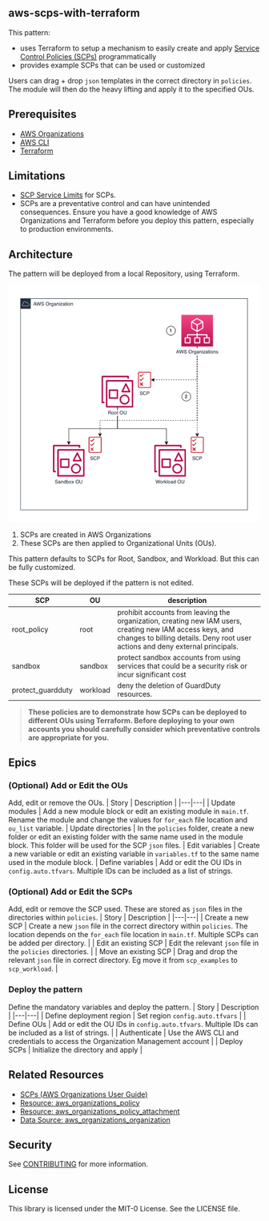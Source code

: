 ## aws-scps-with-terraform

This pattern:
- uses Terraform to setup a mechanism to easily create and apply [Service Control Policies (SCPs)](https://docs.aws.amazon.com/organizations/latest/userguide/orgs_manage_policies_scps.html) programmatically
- provides example SCPs that can be used or customized

Users can drag + drop `json` templates in the correct directory in `policies`. The module will then do the heavy lifting and apply it to the specified OUs. 

## Prerequisites

- [AWS Organizations](https://docs.aws.amazon.com/organizations/latest/userguide/orgs_introduction.html)
- [AWS CLI](https://docs.aws.amazon.com/cli/latest/userguide/getting-started-install.html)
- [Terraform](https://learn.hashicorp.com/tutorials/terraform/install-cli)

## Limitations

- [SCP Service Limits](https://docs.aws.amazon.com/organizations/latest/userguide/orgs_reference_limits.html) for SCPs. 
- SCPs are a preventative control and can have unintended consequences. Ensure you have a good knowledge of AWS Organizations and Terraform before you deploy this pattern, especially to production environments. 

## Architecture
The pattern will be deployed from a local Repository, using Terraform. 

![image info](./img/architecture.png)

1. SCPs are created in AWS Organizations
2. These SCPs are then applied to Organizational Units (OUs). 

This pattern defaults to SCPs for Root, Sandbox, and Workload. But this can be fully customized.

These SCPs will be deployed if the pattern is not edited. 

| SCP | OU | description | 
| --- | --- | --- | 
| root_policy | root | prohibit accounts from leaving the organization, creating new IAM users, creating new IAM access keys, and changes to billing details. Deny root user actions and deny external principals.  | 
| sandbox | sandbox | protect sandbox accounts from using services that could be a security risk or incur significant cost | 
| protect_guardduty | workload | deny the deletion of GuardDuty resources. | 

>**These policies are to demonstrate how SCPs can be deployed to different OUs using Terraform. Before deploying to your own accounts you should carefully consider which preventative controls are appropriate for you.** 

## Epics

### (Optional) Add or Edit the OUs 
Add, edit or remove the OUs.
| Story | Description |
|---|---|
| Update modules | Add a new module block or edit an existing module in `main.tf`. Rename the module and change the values for `for_each` file location and `ou_list` variable. 
| Update directories | In the `policies` folder, create a new folder or edit an existing folder with the same name used in the module block. This folder will be used for the SCP `json` files. 
| Edit variables | Create a new variable or edit an existing variable in `variables.tf` to the same name used in the module block. 
| Define variables | Add or edit the OU IDs in `config.auto.tfvars`. Multiple IDs can be included as a list of strings. 

### (Optional) Add or Edit the SCPs
Add, edit or remove the SCP used. These are stored as `json` files in the directories within `policies`. 
| Story | Description |
|---|---|
| Create a new SCP | Create a new `json` file in the correct directory within `policies`. The location depends on the `for_each` file location in `main.tf`. Multiple SCPs can be added per directory. | 
| Edit an existing SCP | Edit the relevant `json` file in the `policies` directories. | 
| Move an existing SCP | Drag and drop the relevant `json` file in correct directory. Eg move it from `scp_examples` to `scp_workload`. | 

### Deploy the pattern
Define the mandatory variables and deploy the pattern. 
| Story | Description |
|---|---|
| Define deployment region | Set region `config.auto.tfvars` |
| Define OUs | Add or edit the OU IDs in `config.auto.tfvars`. Multiple IDs can be included as a list of strings.  |
| Authenticate | Use the AWS CLI and credentials to access the Organization Management account  |
| Deploy SCPs | Initialize the directory and apply |

## Related Resources

- [SCPs (AWS Organizations User Guide)](https://docs.aws.amazon.com/organizations/latest/userguide/orgs_manage_policies_scps.html)
- [Resource: aws_organizations_policy](https://registry.terraform.io/providers/hashicorp/aws/latest/docs/resources/organizations_policy)
- [Resource: aws_organizations_policy_attachment](https://registry.terraform.io/providers/hashicorp/aws/latest/docs/resources/organizations_policy_attachment)
- [Data Source: aws_organizations_organization](https://registry.terraform.io/providers/hashicorp/aws/latest/docs/data-sources/organizations_organization)

## Security

See [CONTRIBUTING](CONTRIBUTING.md#security-issue-notifications) for more information.

## License

This library is licensed under the MIT-0 License. See the LICENSE file.

